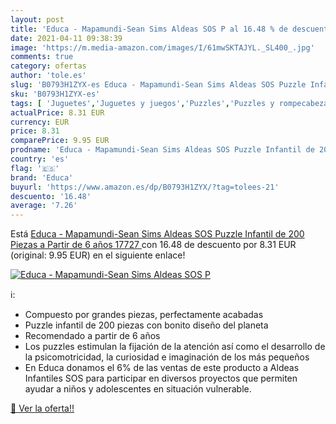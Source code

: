 ```yaml
---
layout: post
title: 'Educa - Mapamundi-Sean Sims Aldeas SOS P al 16.48 % de descuento'
date: 2021-04-11 09:38:39
image: 'https://m.media-amazon.com/images/I/61mwSKTAJYL._SL400_.jpg'
comments: true
category: ofertas
author: 'tole.es'
slug: 'B0793H1ZYX-es Educa - Mapamundi-Sean Sims Aldeas SOS Puzzle Infantil de...'
sku: 'B0793H1ZYX-es'
tags: [ 'Juguetes','Juguetes y juegos','Puzzles','Puzzles y rompecabezas','educa','puzzle', ]
actualPrice: 8.31 EUR
currency: EUR
price: 8.31
comparePrice: 9.95 EUR
prodname: 'Educa - Mapamundi-Sean Sims Aldeas SOS Puzzle Infantil de 200 Piezas  a Partir de 6 años  17727 '
country: 'es'
flag: '🇪🇸'
brand: 'Educa'
buyurl: 'https://www.amazon.es/dp/B0793H1ZYX/?tag=tolees-21'
descuento: '16.48'
average: '7.26'
---
```


Está [Educa - Mapamundi-Sean Sims Aldeas SOS Puzzle Infantil de 200 Piezas  a Partir de 6 años  17727 ](https://www.amazon.es/dp/B0793H1ZYX/?tag=tolees-21) con 16.48 de descuento por 8.31 EUR (original: 9.95 EUR) en el siguiente enlace!

[![Educa - Mapamundi-Sean Sims Aldeas SOS P](https://m.media-amazon.com/images/I/61mwSKTAJYL._SL400_.jpg)](https://www.amazon.es/dp/B0793H1ZYX/?tag=tolees-21)

ℹ️:

- Compuesto por grandes piezas, perfectamente acabadas
- Puzzle infantil de 200 piezas con bonito diseño del planeta
- Recomendado a partir de 6 años
- Los puzzles estimulan la fijación de la atención así como el desarrollo de la psicomotricidad, la curiosidad e imaginación de los más pequeños
- En Educa donamos el 6% de las ventas de este producto a Aldeas Infantiles SOS para participar en diversos proyectos que permiten ayudar a niños y adolescentes en situación vulnerable.

[🛒 Ver la oferta!!](https://www.amazon.es/dp/B0793H1ZYX/?tag=tolees-21)
